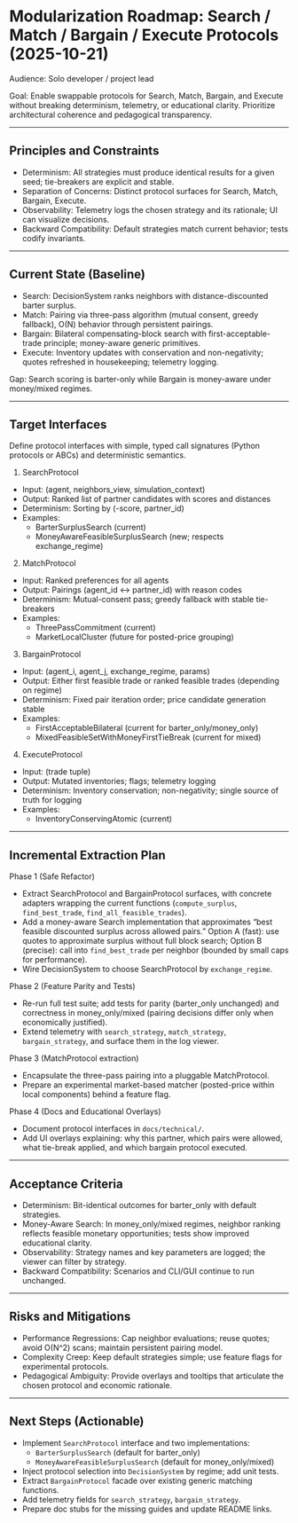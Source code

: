 # Modularization Roadmap: Search / Match / Bargain / Execute Protocols (2025-10-21)

Audience: Solo developer / project lead

Goal: Enable swappable protocols for Search, Match, Bargain, and Execute without breaking determinism, telemetry, or educational clarity. Prioritize architectural coherence and pedagogical transparency.

---

## Principles and Constraints

- Determinism: All strategies must produce identical results for a given seed; tie-breakers are explicit and stable.
- Separation of Concerns: Distinct protocol surfaces for Search, Match, Bargain, Execute.
- Observability: Telemetry logs the chosen strategy and its rationale; UI can visualize decisions.
- Backward Compatibility: Default strategies match current behavior; tests codify invariants.

---

## Current State (Baseline)

- Search: DecisionSystem ranks neighbors with distance-discounted barter surplus.
- Match: Pairing via three-pass algorithm (mutual consent, greedy fallback), O(N) behavior through persistent pairings.
- Bargain: Bilateral compensating-block search with first-acceptable-trade principle; money-aware generic primitives.
- Execute: Inventory updates with conservation and non-negativity; quotes refreshed in housekeeping; telemetry logging.

Gap: Search scoring is barter-only while Bargain is money-aware under money/mixed regimes.

---

## Target Interfaces

Define protocol interfaces with simple, typed call signatures (Python protocols or ABCs) and deterministic semantics.

1) SearchProtocol
- Input: (agent, neighbors_view, simulation_context)
- Output: Ranked list of partner candidates with scores and distances
- Determinism: Sorting by (-score, partner_id)
- Examples:
  - BarterSurplusSearch (current)
  - MoneyAwareFeasibleSurplusSearch (new; respects exchange_regime)

2) MatchProtocol
- Input: Ranked preferences for all agents
- Output: Pairings (agent_id ↔ partner_id) with reason codes
- Determinism: Mutual-consent pass; greedy fallback with stable tie-breakers
- Examples:
  - ThreePassCommitment (current)
  - MarketLocalCluster (future for posted-price grouping)

3) BargainProtocol
- Input: (agent_i, agent_j, exchange_regime, params)
- Output: Either first feasible trade or ranked feasible trades (depending on regime)
- Determinism: Fixed pair iteration order; price candidate generation stable
- Examples:
  - FirstAcceptableBilateral (current for barter_only/money_only)
  - MixedFeasibleSetWithMoneyFirstTieBreak (current for mixed)

4) ExecuteProtocol
- Input: (trade tuple)
- Output: Mutated inventories; flags; telemetry logging
- Determinism: Inventory conservation; non-negativity; single source of truth for logging
- Examples:
  - InventoryConservingAtomic (current)

---

## Incremental Extraction Plan

Phase 1 (Safe Refactor)
- Extract SearchProtocol and BargainProtocol surfaces, with concrete adapters wrapping the current functions (`compute_surplus`, `find_best_trade`, `find_all_feasible_trades`).
- Add a money-aware Search implementation that approximates “best feasible discounted surplus across allowed pairs.” Option A (fast): use quotes to approximate surplus without full block search; Option B (precise): call into `find_best_trade` per neighbor (bounded by small caps for performance).
- Wire DecisionSystem to choose SearchProtocol by `exchange_regime`.

Phase 2 (Feature Parity and Tests)
- Re-run full test suite; add tests for parity (barter_only unchanged) and correctness in money_only/mixed (pairing decisions differ only when economically justified).
- Extend telemetry with `search_strategy`, `match_strategy`, `bargain_strategy`, and surface them in the log viewer.

Phase 3 (MatchProtocol extraction)
- Encapsulate the three-pass pairing into a pluggable MatchProtocol.
- Prepare an experimental market-based matcher (posted-price within local components) behind a feature flag.

Phase 4 (Docs and Educational Overlays)
- Document protocol interfaces in `docs/technical/`.
- Add UI overlays explaining: why this partner, which pairs were allowed, what tie-break applied, and which bargain protocol executed.

---

## Acceptance Criteria

- Determinism: Bit-identical outcomes for barter_only with default strategies.
- Money-Aware Search: In money_only/mixed regimes, neighbor ranking reflects feasible monetary opportunities; tests show improved educational clarity.
- Observability: Strategy names and key parameters are logged; the viewer can filter by strategy.
- Backward Compatibility: Scenarios and CLI/GUI continue to run unchanged.

---

## Risks and Mitigations

- Performance Regressions: Cap neighbor evaluations; reuse quotes; avoid O(N^2) scans; maintain persistent pairing model.
- Complexity Creep: Keep default strategies simple; use feature flags for experimental protocols.
- Pedagogical Ambiguity: Provide overlays and tooltips that articulate the chosen protocol and economic rationale.

---

## Next Steps (Actionable)

- Implement `SearchProtocol` interface and two implementations:
  - `BarterSurplusSearch` (default for barter_only)
  - `MoneyAwareFeasibleSurplusSearch` (default for money_only/mixed)
- Inject protocol selection into `DecisionSystem` by regime; add unit tests.
- Extract `BargainProtocol` facade over existing generic matching functions.
- Add telemetry fields for `search_strategy`, `bargain_strategy`.
- Prepare doc stubs for the missing guides and update README links.
